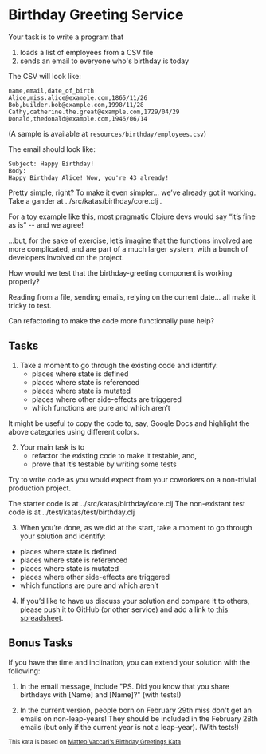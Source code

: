 # Birthday Greeting Service

Your task is to write a program that

  1. loads a list of employees from a CSV file
  2. sends an email to everyone who's birthday is today

The CSV will look like:
```
name,email,date_of_birth
Alice,miss.alice@example.com,1865/11/26
Bob,builder.bob@example.com,1998/11/28
Cathy,catherine.the.great@example.com,1729/04/29
Donald,thedonald@example.com,1946/06/14
```
(A sample is available at `resources/birthday/employees.csv`)

The email should look like:
```
Subject: Happy Birthday!
Body:
Happy Birthday Alice! Wow, you're 43 already!
```

Pretty simple, right? To make it even simpler... we’ve already got it working. Take a gander at ../src/katas/birthday/core.clj .

For a toy example like this, most pragmatic Clojure devs would say “it’s fine as is” -- and we agree!

...but, for the sake of exercise, let’s imagine that the functions involved are more complicated, and are part of a much larger system, with a bunch of developers involved on the project.

How would we test that the birthday-greeting component is working properly?

Reading from a file, sending emails, relying on the current date… all make it tricky to test.

Can refactoring to make the code more functionally pure help?

## Tasks

1. Take a moment to go through the existing code and identify:
   - places where state is defined
   - places where state is referenced
   - places where state is mutated
   - places where other side-effects are triggered
   - which functions are pure and which aren’t

  It might be useful to copy the code to, say, Google Docs and highlight the above categories using different colors.

2. Your main task is to
   - refactor the existing code to make it testable, and,
   - prove that it’s testable by writing some tests

  Try to write code as you would expect from your coworkers on a non-trivial production project.

  The starter code is at ../src/katas/birthday/core.clj
  The non-existant test code is at ../test/katas/test/birthday.clj

3. When you’re done, as we did at the start, take a moment to go through your solution and identify:
  - places where state is defined
  - places where state is referenced
  - places where state is mutated
  - places where other side-effects are triggered
  - which functions are pure and which aren’t

4. If you’d like to have us discuss your solution and compare it to others, please push it to GitHub (or other service) and add a link to [this spreadsheet](https://docs.google.com/spreadsheets/d/1JwO53TlIj367CTodutJNvESWis0tIk4RJH8AiZoPsqs/edit?usp=sharing).

## Bonus Tasks

If you have the time and inclination, you can extend your solution with the following:

1. In the email message, include "PS. Did you know that you share birthdays with [Name] and [Name]?" (with tests!)

2. In the current version, people born on February 29th miss don't get an emails on non-leap-years! They should be included in the February 28th emails (but only if the current year is not a leap-year). (With tests!)

<sup>This kata is based on [Matteo Vaccari's Birthday Greetings Kata](http://matteo.vaccari.name/blog/archives/154)</sup>

